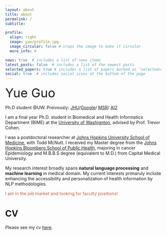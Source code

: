 ```yaml
---
layout: about
title: about
permalink: /
subtitle: 

profile:
  align: right
  image: yue/profile.jpg
  image_circular: false # crops the image to make it circular
  more_info: #

news: true  # includes a list of news items
latest_posts: false  # includes a list of the newest posts
selected_papers: true # includes a list of papers marked as "selected={true}"
social: true  # includes social icons at the bottom of the page
---
```

<span style="font-size: 40px;">Yue Guo</span>

Ph.D student @UW. Preivously: [JHU]((https://www.hopkinsmedicine.org/radiology))/[Google](https://research.youtube/)/ [MSR](https://www.microsoft.com/en-us/research/project/empowermd/)/ [AI2](https://www.semanticscholar.org)

I am a final year Ph.D. student in Biomedical and Health Informatics Department (BIME) at the [University of Washignton](https://bime.uw.edu), advised by Prof. Trevor Cohen. 

I was a postdoctoral researcher at [Johns Hopkins University School of Medicine](https://www.hopkinsmedicine.org/radiology), with Todd McNutt. I received my Master degree from the [Johns Hopkins Bloomberg School of Public Health](https://publichealth.jhu.edu), majoring in cancer Epidemiology and M.B.B.S degree (equivalent to M.D.) from Capital Medical University.

My research interest broadly spans **natural language processing** and **machine learning** in medical domain. My current interests primaruly include enhancing the accessibility and personalization of health information by NLP methodologies.

<span style="color: #C65D3C;"> I am in the job market and looking for faculty positions!</span>

CV
======
Please see my cv <a href="https://yueguo-50.github.io/assets/pdf/cv-112023.pdf" target="_blank">here</a>.